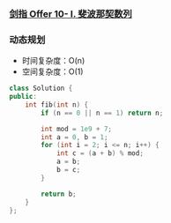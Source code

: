 ### [剑指 Offer 10- I. 斐波那契数列](https://leetcode-cn.com/problems/fei-bo-na-qi-shu-lie-lcof/)

### 动态规划

- 时间复杂度：O(n)
- 空间复杂度：O(1)

```c++
class Solution {
public:
    int fib(int n) {
        if (n == 0 || n == 1) return n;

        int mod = 1e9 + 7;
        int a = 0, b = 1;
        for (int i = 2; i <= n; i++) {
            int c = (a + b) % mod;
            a = b;
            b = c;
        }

        return b;
    }
};
```
